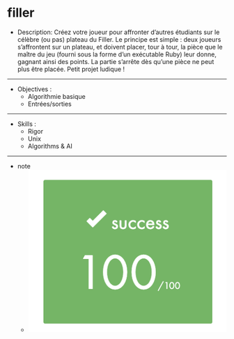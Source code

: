 # filler

* Description:
Créez votre joueur pour affronter d’autres étudiants sur le célèbre (ou pas) plateau du Filler. Le principe est simple : deux joueurs s’affrontent sur un plateau, et doivent placer, tour à tour, la pièce que le maître du jeu (fourni sous la forme d’un exécutable Ruby) leur donne, gagnant ainsi des points. La partie s’arrête dès qu’une pièce ne peut plus être placée. Petit projet ludique !

-----

* Objectives :
    * Algorithmie basique
    * Entrées/sorties

-----

* Skills :
    * Rigor
    * Unix
    * Algorithms & AI

-----

* note
    * ![alt text](img/mark.png)